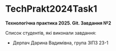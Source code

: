 # TechPrakt2024Task1

**Технологічна практика 2025. Git. Завдання №2**

Список студентів, які виконали завдання:

-   Дерпач Дарина Вадимівна, група ЗІПЗ 23-1
